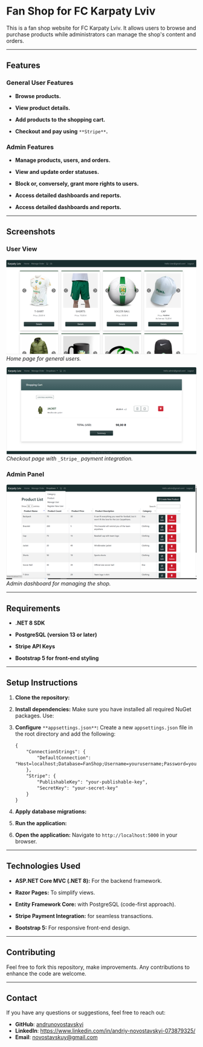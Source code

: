 
# Fan Shop for FC Karpaty Lviv

This is a fan shop website for FC Karpaty Lviv. It allows users to browse and purchase products while administrators can manage the shop's content and orders.

----------

## Features

### General User Features

-   **Browse products.**
    
-   **View product details.**
    
-   **Add products to the shopping cart.**
    
-   **Checkout and pay using** `**Stripe**`**.**
    

### Admin Features

-   **Manage products, users, and orders.**

-   **View and update order statuses.**

-   **Block or, conversely, grant more rights to users.** 
    
-   **Access detailed dashboards and reports.**
    
-   **Access detailed dashboards and reports.**
    

----------

## Screenshots

### User View

![Home Page](Screenshots/User_HomePage.png)  _Home page for general users._

![Checkout Page](Screenshots/ShoppingCard.png)  _Checkout page with_ `_Stripe_` _payment integration._

### Admin Panel

![Admin Dashboard](Screenshots/Admin_HomePage.png)  _Admin dashboard for managing the shop._

----------

## Requirements

-   **.NET 8 SDK**
    
-   **PostgreSQL (version 13 or later)**
    
-   **Stripe API Keys**
    
-   **Bootstrap 5 for front-end styling**
    

----------

## Setup Instructions

1.  **Clone the repository:**
    
2.  **Install dependencies:** Make sure you have installed all required NuGet packages. Use:
    
3.  **Configure** `**appsettings.json**`**:** Create a new `appsettings.json` file in the root directory and add the following:
    
    ```
    {
        "ConnectionStrings": {
            "DefaultConnection": "Host=localhost;Database=FanShop;Username=yourusername;Password=yourpassword"
        },
        "Stripe": {
            "PublishableKey": "your-publishable-key",
            "SecretKey": "your-secret-key"
        }
    }
    ```
    
4.  **Apply database migrations:**
    
5.  **Run the application:**
    
6.  **Open the application:** Navigate to `http://localhost:5000` in your browser.
    

----------

## Technologies Used

-   **ASP.NET Core MVC (.NET 8):** For the backend framework.
    
-   **Razor Pages:** To simplify views.
    
-   **Entity Framework Core:** with PostgreSQL (code-first approach).
    
-   **Stripe Payment Integration:** for seamless transactions.
    
-   **Bootstrap 5:** For responsive front-end design.
    

----------

## Contributing

Feel free to fork this repository, make improvements. Any contributions to enhance the code are welcome.

----------

## Contact

If you have any questions or suggestions, feel free to reach out:

- **GitHub**: [andrunovostavskyi](https://github.com/andrunovostavskyi)
- **LinkedIn**: https://www.linkedin.com/in/andriy-novostavskyi-073879325/
- **Email**: novostavskuy@gmail.com
